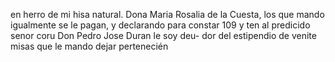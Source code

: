 en
herro
de
mi
hisa
natural.
Dona
Maria
Rosalia
de
la
Cuesta,
los
que
mando
igualmente
se
le
pagan,
y
declarando
para
constar
109
y
ten
al
predicido
senor
coru
Don
Pedro
Jose
Duran
le
soy
deu-
dor
del
estipendio
de
venite
misas
que
le
mando
dejar
pertenecién